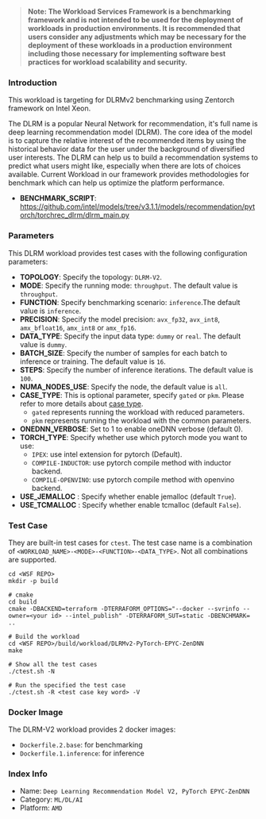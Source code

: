 >
> **Note: The Workload Services Framework is a benchmarking framework and is not intended to be used for the deployment of workloads in production environments. It is recommended that users consider any adjustments which may be necessary for the deployment of these workloads in a production environment including those necessary for implementing software best practices for workload scalability and security.**
>
### Introduction

This workload is targeting for DLRMv2 benchmarking using Zentorch framework on Intel Xeon.

The DLRM is a popular Neural Network for recommendation, it's full name is deep learning recommendation model (DLRM). The core idea of the model is to capture the relative interest of the recommended items by using the historical behavior data for the user under the background of diversified user interests. The DLRM can help us to build a recommendation systems to predict what users might like, especially when there are lots of choices available. Current Workload in our framework provides methodologies for benchmark which can help us optimize the platform performance.

- **BENCHMARK_SCRIPT**: https://github.com/intel/models/tree/v3.1.1/models/recommendation/pytorch/torchrec_dlrm/dlrm_main.py


### Parameters
This DLRM workload provides test cases with the following configuration parameters:
- **TOPOLOGY**: Specify the topology: `DLRM-V2`.
- **MODE**: Specify the running mode: `throughput`. The default value is `throughput`.
- **FUNCTION**: Specify benchmarking scenario: `inference`.The default value is `inference`.
- **PRECISION**: Specify the model precision: `avx_fp32`, `avx_int8`, `amx_bfloat16`, `amx_int8` or `amx_fp16`.
- **DATA_TYPE**: Specify the input data type: `dummy` or `real`.  The default value is `dummy`.
- **BATCH_SIZE**: Specify the number of samples for each batch to inference or training. The default value is `16`.
- **STEPS**: Specify the number of inference iterations. The default value is `100`.
- **NUMA_NODES_USE**: Specify the node, the default value is `all`.
- **CASE_TYPE**: This is optional parameter, specify `gated` or `pkm`. Please refer to more details about [case type](../../doc/user-guide/executing-workload/testcase.md).
  - `gated` represents running the workload with reduced parameters.
  - `pkm` represents running the workload with the common parameters.
- **ONEDNN_VERBOSE**: Set to 1 to enable oneDNN verbose (default 0).
- **TORCH_TYPE**: Specify whether use which pytorch mode you want to use:
    * `IPEX`: use intel extension for pytorch (Default).
    * `COMPILE-INDUCTOR`: use pytorch compile method with inductor backend.
    * `COMPILE-OPENVINO`: use pytorch compile method with openvino backend.
- **USE_JEMALLOC** : Specify whether enable jemalloc (default `True`).
- **USE_TCMALLOC** : Specify whether enable tcmalloc (default `False`).

### Test Case

They are built-in test cases for `ctest`. The test case name is a combination of `<WORKLOAD_NAME>-<MODE>-<FUNCTION>-<DATA_TYPE>`. Not all combinations are supported.

```
cd <WSF REPO>
mkdir -p build

# cmake
cd build
cmake -DBACKEND=terraform -DTERRAFORM_OPTIONS="--docker --svrinfo --owner=<your id> --intel_publish" -DTERRAFORM_SUT=static -DBENCHMARK= ..

# Build the workload
cd <WSF REPO>/build/workload/DLRMv2-PyTorch-EPYC-ZenDNN
make

# Show all the test cases
./ctest.sh -N

# Run the specified the test case
./ctest.sh -R <test case key word> -V
```

### Docker Image

The DLRM-V2 workload provides 2 docker images:
- `Dockerfile.2.base`: for benchmarking
- `Dockerfile.1.inference`: for inference


### Index Info
- Name: `Deep Learning Recommendation Model V2, PyTorch EPYC-ZenDNN`
- Category: `ML/DL/AI`
- Platform: `AMD`

